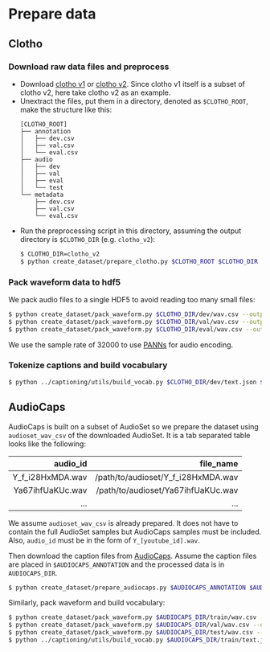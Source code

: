 # Prepare data

## Clotho

### Download raw data files and preprocess

- Download [clotho v1](https://zenodo.org/record/3490684#.YOmxohMzY6E) or [clotho v2](https://zenodo.org/record/4783391#.YOmxthMzY6E). Since clotho v1 itself is a subset of clotho v2, here take clotho v2 as an example.
- Unextract the files, put them in a directory, denoted as `$CLOTHO_ROOT`, make the structure like this:
  ```
  [CLOTHO_ROOT]
  ├── annotation
  │   ├── dev.csv
  │   ├── val.csv
  │   └── eval.csv
  ├── audio
  │   ├── dev
  │   ├── val
  │   ├── eval
  │   └── test
  └── metadata
      ├── dev.csv
      ├── val.csv
      └── eval.csv
  ```
- Run the preprocessing script in this directory, assuming the output directory is `$CLOTHO_DIR` (e.g. `clotho_v2`):
  ```bash
  $ CLOTHO_DIR=clotho_v2
  $ python create_dataset/prepare_clotho.py $CLOTHO_ROOT $CLOTHO_DIR
  ```

### Pack waveform data to hdf5
We pack audio files to a single HDF5 to avoid reading too many small files:
```bash
$ python create_dataset/pack_waveform.py $CLOTHO_DIR/dev/wav.csv --output $CLOTHO_DIR/dev/waveform_32k.h5 --sample_rate 32000
$ python create_dataset/pack_waveform.py $CLOTHO_DIR/val/wav.csv --output $CLOTHO_DIR/val/waveform_32k.h5 --sample_rate 32000
$ python create_dataset/pack_waveform.py $CLOTHO_DIR/eval/wav.csv --output $CLOTHO_DIR/eval/waveform_32k.h5 --sample_rate 32000
```
We use the sample rate of 32000 to use [PANNs](https://arxiv.org/pdf/1912.10211.pdf) for audio encoding.

### Tokenize captions and build vocabulary
```bash
$ python ../captioning/utils/build_vocab.py $CLOTHO_DIR/dev/text.json $CLOTHO_DIR/dev/vocab.pkl --zh False
```

## AudioCaps

AudioCaps is built on a subset of AudioSet so we prepare the dataset using `audioset_wav_csv` of the downloaded AudioSet. It is a tab separated table looks like the following:

|audio_id|file_name|
|----:|-----:|
|Y_f_i28HxMDA.wav|/path/to/audioset/Y_f_i28HxMDA.wav|
|Ya67ihfUaKUc.wav|/path/to/audioset/Ya67ihfUaKUc.wav|
|...  |...   |

We assume `audioset_wav_csv` is already prepared. It does not have to contain the full AudioSet samples but AudioCaps samples must be included. Also, `audio_id` must be in the form of `Y_[youtube_id].wav`.

Then download the caption files from [AudioCaps](https://github.com/cdjkim/audiocaps). Assume the caption files are placed in `$AUDIOCAPS_ANNOTATION` and the processed data is in `AUDIOCAPS_DIR`.
```bash
$ python create_dataset/prepare_audiocaps.py $AUDIOCAPS_ANNOTATION $AUDIOSET_WAV_CSV --output_path $AUDIOCAPS_DIR --audio_link_path $AUDIOCAPS_DIR/audio_links
```
Similarly, pack waveform and build vocabulary:
```bash
$ python create_dataset/pack_waveform.py $AUDIOCAPS_DIR/train/wav.csv --output $AUDIOCAPS_DIR/train/waveform_32k.h5 --sample_rate 32000
$ python create_dataset/pack_waveform.py $AUDIOCAPS_DIR/val/wav.csv --output $AUDIOCAPS_DIR/val/waveform_32k.h5 --sample_rate 32000
$ python create_dataset/pack_waveform.py $AUDIOCAPS_DIR/test/wav.csv --output $AUDIOCAPS_DIR/test/waveform_32k.h5 --sample_rate 32000
$ python ../captioning/utils/build_vocab.py $AUDIOCAPS_DIR/train/text.json $AUDIOCAPS_DIR/train/vocab.pkl --zh False
```
